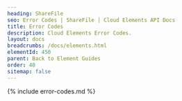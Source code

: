 ```yaml
---
heading: ShareFile
seo: Error Codes | ShareFile | Cloud Elements API Docs
title: Error Codes
description: Cloud Elements Error Codes.
layout: docs
breadcrumbs: /docs/elements.html
elementId: 450
parent: Back to Element Guides
order: 40
sitemap: false
---
```


{% include error-codes.md %}
